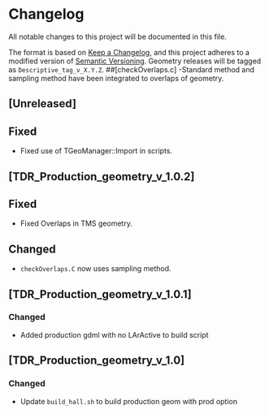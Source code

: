 # Changelog

All notable changes to this project will be documented in this file.

The format is based on [Keep a Changelog](https://keepachangelog.com/en/1.0.0/),
and this project adheres to a modified version of [Semantic Versioning](https://semver.org/spec/v2.0.0.html).
Geometry releases will be tagged as `Descriptive_tag_v_X.Y.Z`.
##[checkOverlaps.c]
-Standard method and sampling method have been integrated to overlaps of geometry.
## [Unreleased]

## Fixed

- Fixed use of TGeoManager::Import in scripts.

## [TDR_Production_geometry_v_1.0.2]

## Fixed

- Fixed Overlaps in TMS geometry.

## Changed

- `checkOverlaps.C` now uses sampling method.

## [TDR_Production_geometry_v_1.0.1]

### Changed

- Added production gdml with no LArActive to build script

## [TDR_Production_geometry_v_1.0]

### Changed

- Update `build_hall.sh` to build production geom with prod option
